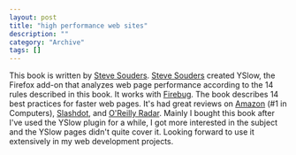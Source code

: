 ```yaml
--- 
layout: post 
title: "high performance web sites"
description: ""
category: "Archive"
tags: []
---  
```

This book is written by <a href="http://www.stevesouders.com/">Steve Souders</a>. <a href="http://www.stevesouders.com/">Steve Souders</a> created YSlow, the Firefox add-on that analyzes web page performance according to the 14 rules described in this book. It works with <a href="http://getfirebug.com/">Firebug</a>.
 The book describes 14 best practices for faster web pages. It's had great reviews on <a href="http://stevesouders.com/hpws/amazon-rank.php">Amazon</a> (#1 in Computers), <a href="http://stevesouders.com/hpws/slashdot.php">Slashdot</a>, and <a href="http://radar.oreilly.com/archives/2007/10/high_performance_websites.html">O'Reilly Radar</a>.
 Mainly I bought this book after I've used the YSlow plugin for a while, I got more interested in the subject and the YSlow pages didn't quite cover it. Looking forward to use it extensively in my web development projects.
